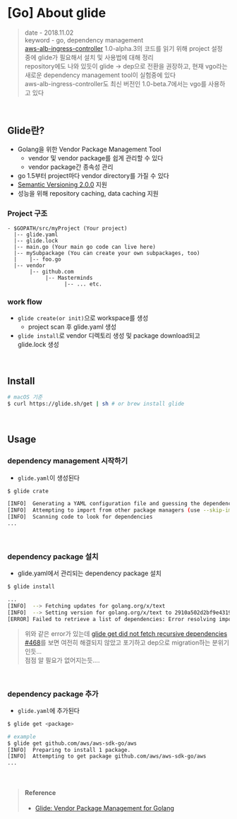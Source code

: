 # [Go] About glide
 > date - 2018.11.02  
> keyword - go, dependency management  
> [aws-alb-ingress-controller](https://github.com/kubernetes-sigs/aws-alb-ingress-controller) 1.0-alpha.3의 코드를 읽기 위해 
project 설정 중에 glide가 필요해서 설치 및 사용법에 대해 정리  
> repository에도 나와 있듯이 glide -> dep으로 전환을 권장하고, 현재 vgo라는 새로운 dependency management tool이 실험중에 있다  
> aws-alb-ingress-controller도 최신 버전인 1.0-beta.7에서는 vgo를 사용하고 있다

<br>

## Glide란?
* Golang을 위한 Vendor Package Management Tool
  * vendor 및 vendor package를 쉽게 관리할 수 있다
  * vendor package간 종속성 관리
* go 1.5부터 project마다 vendor directory를 가질 수 있다
* [Semantic Versioning 2.0.0](https://semver.org/) 지원
* 성능을 위해 repository caching, data caching 지원


### Project 구조
```
- $GOPATH/src/myProject (Your project)
  |-- glide.yaml
  |-- glide.lock
  |-- main.go (Your main go code can live here)
  |-- mySubpackage (You can create your own subpackages, too)
  |    |-- foo.go
  |-- vendor
       |-- github.com
            |-- Masterminds
                  |-- ... etc.
```

### work flow
* `glide create(or init)`으로 workspace를 생성
  * project scan 후 glide.yaml 생성
* `glide install`로 vendor 디렉토리 생성 및 package download되고 glide.lock 생성

<br>

## Install
```sh
# macOS 기준
$ curl https://glide.sh/get | sh # or brew install glide
```

<br>

## Usage

### dependency management 시작하기
* `glide.yaml`이 생성된다
```sh
$ glide crate

[INFO]  Generating a YAML configuration file and guessing the dependencies
[INFO]  Attempting to import from other package managers (use --skip-import to skip)
[INFO]  Scanning code to look for dependencies
...
```

<br>

### dependency package 설치
* glide.yaml에서 관리되는 dependency package 설치
```sh
$ glide install 

...
[INFO]  --> Fetching updates for golang.org/x/text
[INFO]  --> Setting version for golang.org/x/text to 2910a502d2bf9e43193af9d68ca516529614eed3.
[ERROR] Failed to retrieve a list of dependencies: Error resolving imports
```

> 위와 같은 error가 있는데 [glide get did not fetch recursive dependencies #468](https://github.com/Masterminds/glide/issues/468)를 보면 여전히 해결되지 않았고 포기하고 dep으로 migration하는 분위기인듯...  
> 점점 알 필요가 없어지는듯....

<br>

### dependency package 추가
* `glide.yaml`에 추가된다
```sh
$ glide get <package>

# example
$ glide get github.com/aws/aws-sdk-go/aws
[INFO]  Preparing to install 1 package.
[INFO]  Attempting to get package github.com/aws/aws-sdk-go/aws
...
```


<br>

> #### Reference
> * [Glide: Vendor Package Management for Golang](https://github.com/Masterminds/glide)
